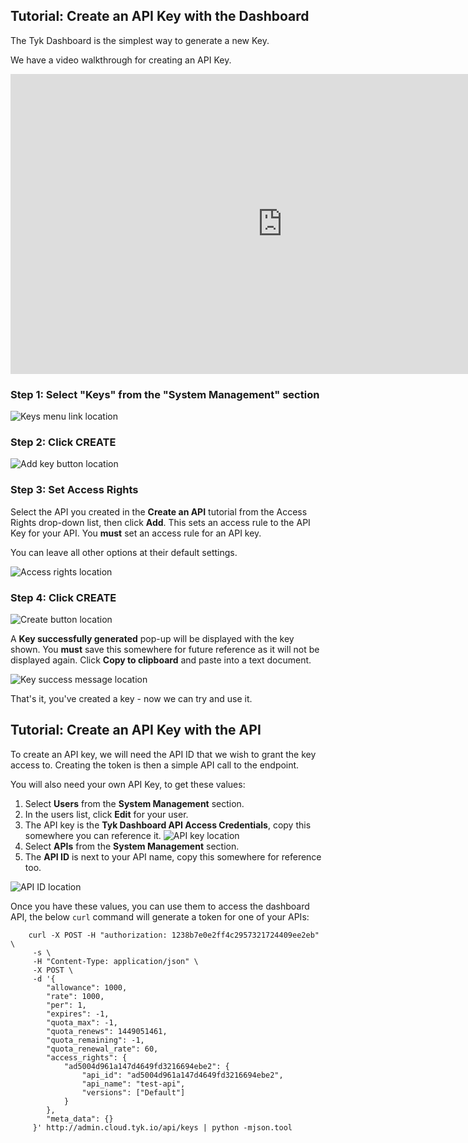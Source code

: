 ## <a name="with-dashboard"></a>Tutorial: Create an API Key with the Dashboard

The Tyk Dashboard is the simplest way to generate a new Key.

We have a video walkthrough for creating an API Key.

<iframe width="870" height="480" src="https://www.youtube.com/embed/1H2VocQIv8o" frameborder="0" gesture="media" allowfullscreen></iframe>

### Step 1: Select "Keys" from the "System Management" section

![Keys menu link location][1]

### Step 2: Click CREATE

![Add key button location][2]

### Step 3: Set Access Rights

Select the API you created in the **Create an API** tutorial from the Access Rights drop-down list, then click **Add**. This sets an access rule to the API Key for your API. You **must** set an access rule for an API key.

You can leave all other options at their default settings.

![Access rights location][3]

### Step 4: Click CREATE

![Create button location][4]

A **Key successfully generated** pop-up will be displayed with the key shown. You **must** save this somewhere for future reference as it will not be displayed again. Click **Copy to clipboard** and paste into a text document.

![Key success message location][5]

That's it, you've created a key - now we can try and use it.

##  <a name="with-api"></a>Tutorial: Create an API Key with the API

To create an API key, we will need the API ID that we wish to grant the key access to. Creating the token is then a simple API call to the endpoint.

You will also need your own API Key, to get these values:

1.  Select **Users** from the **System Management** section.
2.  In the users list, click **Edit** for your user.
3.  The API key is the **Tyk Dashboard API Access Credentials**, copy this somewhere you can reference it. ![API key location][6]
4.  Select **APIs** from the **System Management** section.
5.  The **API ID** is next to your API name, copy this somewhere for reference too. 

![API ID location][7]

Once you have these values, you can use them to access the dashboard API, the below `curl` command will generate a token for one of your APIs:
```{.copyWrapper}
    curl -X POST -H "authorization: 1238b7e0e2ff4c2957321724409ee2eb" \
     -s \
     -H "Content-Type: application/json" \
     -X POST \
     -d '{
        "allowance": 1000,
        "rate": 1000,
        "per": 1,
        "expires": -1,
        "quota_max": -1,
        "quota_renews": 1449051461,
        "quota_remaining": -1,
        "quota_renewal_rate": 60,
        "access_rights": {
            "ad5004d961a147d4649fd3216694ebe2": {
                "api_id": "ad5004d961a147d4649fd3216694ebe2",
                "api_name": "test-api",
                "versions": ["Default"]
            }
        },
        "meta_data": {}
     }' http://admin.cloud.tyk.io/api/keys | python -mjson.tool
```



[1]: /docs/img/dashboard/system-management/api_keys_2.5.png
[2]: /docs/img/dashboard/system-management/keys_create_2.5.png
[3]: /docs/img/dashboard/system-management/access_rights_2.5.png
[4]: /docs/img/dashboard/system-management/keys_create_2.5.png
[5]: /docs/img/dashboard/system-management/key_success_popup_2.5.png
[6]: /docs/img/dashboard/system-management/api_access_cred_2.5.png
[7]: /docs/img/dashboard/system-management/created_api_id_2.5.png